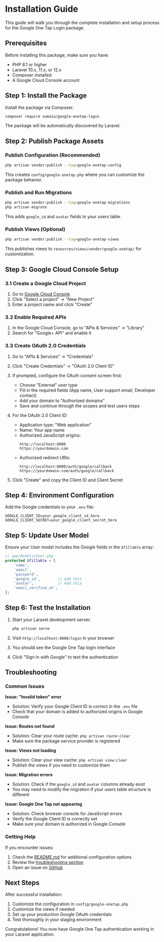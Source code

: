 # Installation Guide

This guide will walk you through the complete installation and setup process for the Google One Tap Login package.

## Prerequisites

Before installing this package, make sure you have:

- PHP 8.1 or higher
- Laravel 10.x, 11.x, or 12.x
- Composer installed
- A Google Cloud Console account

## Step 1: Install the Package

Install the package via Composer:

```bash
composer require sumaia/google-onetap-login
```

The package will be automatically discovered by Laravel.

## Step 2: Publish Package Assets

### Publish Configuration (Recommended)

```bash
php artisan vendor:publish --tag=google-onetap-config
```

This creates `config/google-onetap.php` where you can customize the package behavior.

### Publish and Run Migrations

```bash
php artisan vendor:publish --tag=google-onetap-migrations
php artisan migrate
```

This adds `google_id` and `avatar` fields to your users table.

### Publish Views (Optional)

```bash
php artisan vendor:publish --tag=google-onetap-views
```

This publishes views to `resources/views/vendor/google-onetap/` for customization.

## Step 3: Google Cloud Console Setup

### 3.1 Create a Google Cloud Project

1. Go to [Google Cloud Console](https://console.cloud.google.com/)
2. Click "Select a project" → "New Project"
3. Enter a project name and click "Create"

### 3.2 Enable Required APIs

1. In the Google Cloud Console, go to "APIs & Services" → "Library"
2. Search for "Google+ API" and enable it

### 3.3 Create OAuth 2.0 Credentials

1. Go to "APIs & Services" → "Credentials"
2. Click "Create Credentials" → "OAuth 2.0 Client ID"
3. If prompted, configure the OAuth consent screen first:
   - Choose "External" user type
   - Fill in the required fields (App name, User support email, Developer contact)
   - Add your domain to "Authorized domains"
   - Save and continue through the scopes and test users steps

4. For the OAuth 2.0 Client ID:
   - Application type: "Web application"
   - Name: Your app name
   - Authorized JavaScript origins:
     ```
     http://localhost:8000
     https://yourdomain.com
     ```
   - Authorized redirect URIs:
     ```
     http://localhost:8000/auth/google/callback
     https://yourdomain.com/auth/google/callback
     ```

5. Click "Create" and copy the Client ID and Client Secret

## Step 4: Environment Configuration

Add the Google credentials to your `.env` file:

```env
GOOGLE_CLIENT_ID=your_google_client_id_here
GOOGLE_CLIENT_SECRET=your_google_client_secret_here
```

## Step 5: Update User Model

Ensure your User model includes the Google fields in the `$fillable` array:

```php
// app/Models/User.php
protected $fillable = [
    'name',
    'email',
    'password',
    'google_id',        // Add this
    'avatar',           // Add this
    'email_verified_at',
];
```

## Step 6: Test the Installation

1. Start your Laravel development server:
   ```bash
   php artisan serve
   ```

2. Visit `http://localhost:8000/login` in your browser

3. You should see the Google One Tap login interface

4. Click "Sign in with Google" to test the authentication

## Troubleshooting

### Common Issues

**Issue: "Invalid token" error**
- Solution: Verify your Google Client ID is correct in the `.env` file
- Check that your domain is added to authorized origins in Google Console

**Issue: Routes not found**
- Solution: Clear your route cache: `php artisan route:clear`
- Make sure the package service provider is registered

**Issue: Views not loading**
- Solution: Clear your view cache: `php artisan view:clear`
- Publish the views if you need to customize them

**Issue: Migration errors**
- Solution: Check if the `google_id` and `avatar` columns already exist
- You may need to modify the migration if your users table structure is different

**Issue: Google One Tap not appearing**
- Solution: Check browser console for JavaScript errors
- Verify the Google Client ID is correctly set
- Make sure your domain is authorized in Google Console

### Getting Help

If you encounter issues:

1. Check the [README.md](README.md) for additional configuration options
2. Review the [troubleshooting section](README.md#troubleshooting)
3. Open an issue on [GitHub](https://github.com/sumaia/google-onetap-login/issues)

## Next Steps

After successful installation:

1. Customize the configuration in `config/google-onetap.php`
2. Customize the views if needed
3. Set up your production Google OAuth credentials
4. Test thoroughly in your staging environment

Congratulations! You now have Google One Tap authentication working in your Laravel application.
